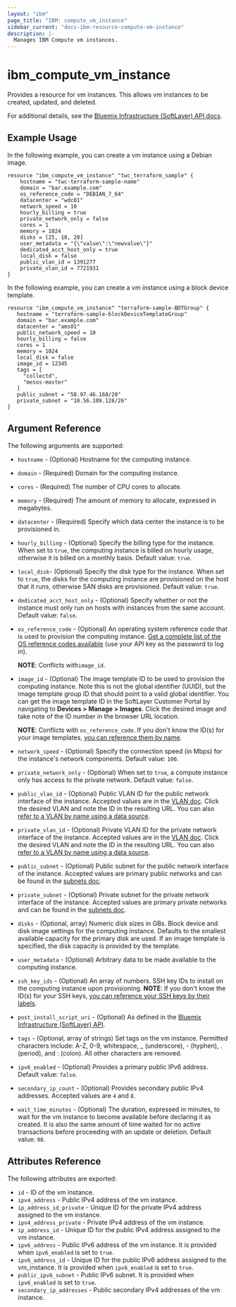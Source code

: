 ```yaml
---
layout: "ibm"
page_title: "IBM: compute_vm_instance"
sidebar_current: "docs-ibm-resource-compute-vm-instance"
description: |-
  Manages IBM Compute vm instances.
---
```


# ibm\_compute_vm_instance

Provides a resource for vm instances. This allows vm instances to be created, updated, and deleted. 

For additional details, see the [Bluemix Infrastructure (SoftLayer) API docs](http://sldn.softlayer.com/reference/services/SoftLayer_Virtual_Guest).

## Example Usage

In the following example, you can create a vm instance using a Debian image.

```hcl
resource "ibm_compute_vm_instance" "twc_terraform_sample" {
    hostname = "twc-terraform-sample-name"
    domain = "bar.example.com"
    os_reference_code = "DEBIAN_7_64"
    datacenter = "wdc01"
    network_speed = 10
    hourly_billing = true
    private_network_only = false
    cores = 1
    memory = 1024
    disks = [25, 10, 20]
    user_metadata = "{\"value\":\"newvalue\"}"
    dedicated_acct_host_only = true
    local_disk = false
    public_vlan_id = 1391277
    private_vlan_id = 7721931
}
```

In the following example, you can create a vm instance using a block device template.

```hcl
resource "ibm_compute_vm_instance" "terraform-sample-BDTGroup" {
   hostname = "terraform-sample-blockDeviceTemplateGroup"
   domain = "bar.example.com"
   datacenter = "ams01"
   public_network_speed = 10
   hourly_billing = false
   cores = 1
   memory = 1024
   local_disk = false
   image_id = 12345
   tags = [
     "collectd",
     "mesos-master"
   ]
   public_subnet = "50.97.46.160/28"
   private_subnet = "10.56.109.128/26"
}
```

## Argument Reference

The following arguments are supported:

*   `hostname` - (Optional) Hostname for the computing instance.
*   `domain` - (Required)  Domain for the computing instance.
*   `cores` - (Required) The number of CPU cores to allocate.
*   `memory` - (Required) The amount of memory to allocate, expressed in megabytes.
*   `datacenter` -  (Required) Specify which data center the instance is to be provisioned in.
*   `hourly_billing` - (Optional) Specify the billing type for the instance. When set to `true`, the computing instance is billed on hourly usage, otherwise it is billed on a monthly basis. Default value: `true`.
*   `local_disk`- (Optional) Specify the disk type for the instance. When set to `true`, the disks for the computing instance are provisioned on the host that it runs, otherwise SAN disks are provisioned. Default value: `true`.
*   `dedicated_acct_host_only` - (Optional) Specify whether or not the instance must only run on hosts with instances from the same account. Default value: `false`.
*   `os_reference_code` - (Optional) An operating system reference code that is used to provision the computing instance. [Get a complete list of the OS reference codes available](https://api.softlayer.com/rest/v3/SoftLayer_Virtual_Guest_Block_Device_Template_Group/getVhdImportSoftwareDescriptions.json?objectMask=referenceCode) (use your API key as the password to log in). 

    **NOTE**: Conflicts with`image_id`.
*   `image_id` - (Optional) The image template ID to be used to provision the computing instance. Note this is not the global identifier (UUID), but the image template group ID that should point to a valid global identifier. You can get the image template ID in the SoftLayer Customer Portal by navigating to **Devices > Manage > Images**. Click the desired image and take note of the ID number in the browser URL location. 

    **NOTE**: Conflicts with `os_reference_code`. If you don't know the ID(s) for your image templates, [you can reference them by name](../d/compute_image_template.html).
*   `network_speed` - (Optional) Specify the connection speed (in Mbps) for the instance's network components. Default value: `100`.
*   `private_network_only` - (Optional) When set to `true`, a compute instance only has access to the private network. Default value: `false`.
*   `public_vlan_id` - (Optional) Public VLAN ID for the public network interface of the instance. Accepted values are in the [VLAN doc](https://control.softlayer.com/network/vlans). Click the desired VLAN and note the ID in the resulting URL. You can also [refer to a VLAN by name using a data source](../d/network_vlan.html).
* `private_vlan_id` - (Optional) Private VLAN ID for the private network interface of the instance. Accepted values are in the [VLAN doc](https://control.softlayer.com/network/vlans). Click the desired VLAN and note the ID in the resulting URL. You can also [refer to a VLAN by name using a data source](../d/network_vlan.md).
* `public_subnet` - (Optional) Public subnet for the public network interface of the instance. Accepted values are primary public networks and can be found in the [subnets doc](https://control.softlayer.com/network/subnets).
* `private_subnet` - (Optional) Private subnet for the private network interface of the instance. Accepted values are primary private networks and can be found in the  [subnets doc](https://control.softlayer.com/network/subnets).
* `disks` - (Optional, array) Numeric disk sizes in GBs. Block device and disk image settings for the computing instance. Defaults to the smallest available capacity for the primary disk are used. If an image template is specified, the disk capacity is provided by the template.
* `user_metadata` - (Optional) Arbitrary data to be made available to the computing instance.
* `ssh_key_ids` - (Optional) An array of numbers. SSH key IDs to install on the computing instance upon provisioning.
    **NOTE**: If you don't know the ID(s) for your SSH keys, [you can reference your SSH keys by their labels](../d/compute_ssh_key.html).
* `post_install_script_uri` - (Optional)  As defined in the [Bluemix Infrastructure (SoftLayer) API](https://sldn.softlayer.com/reference/datatypes/SoftLayer_Virtual_Guest_SupplementalCreateObjectOptions).
* `tags` - (Optional, array of strings) Set tags on the vm instance. Permitted characters include: A-Z, 0-9, whitespace, _ (underscore), - (hyphen), . (period), and : (colon). All other characters are removed.
* `ipv6_enabled` - (Optional) Provides a primary public IPv6 address. Default value: `false`.
*  `secondary_ip_count` - (Optional) Provides secondary public IPv4 addresses. Accepted values are `4` and `8`. 
*  `wait_time_minutes` - (Optional) The duration, expressed in minutes, to wait for the vm instance to become available before declaring it as created. It is also the same amount of time waited for no active transactions before proceeding with an update or deletion. Default value: `90`.


## Attributes Reference

The following attributes are exported:

* `id` - ID of the vm instance.
* `ipv4_address` - Public IPv4 address of the vm instance.
* `ip_address_id_private` - Unique ID for the private IPv4 address assigned to the vm instance.
* `ipv4_address_private` - Private IPv4 address of the vm instance.
* `ip_address_id` - Unique ID for the public IPv4 address assigned to the vm instance.
* `ipv6_address` - Public IPv6 address of the vm instance. It is provided when `ipv6_enabled` is set to `true`.
* `ipv6_address_id` - Unique ID for the public IPv6 address assigned to the vm_instance. It is provided when `ipv6_enabled` is set to `true`.
* `public_ipv6_subnet` - Public IPv6 subnet. It is provided when `ipv6_enabled` is set to `true`.
* `secondary_ip_addresses` - Public secondary IPv4 addresses of the vm instance.
